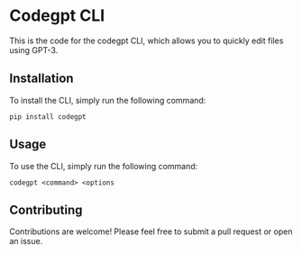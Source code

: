 
# Codegpt CLI

This is the code for the codegpt CLI, which allows you to quickly edit files using GPT-3.

## Installation

To install the CLI, simply run the following command:

```
pip install codegpt
```

## Usage

To use the CLI, simply run the following command:

```
codegpt <command> <options
```

## Contributing

Contributions are welcome! Please feel free to submit a pull request or open an issue.
